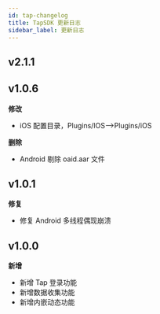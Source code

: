 ```yaml
---
id: tap-changelog
title: TapSDK 更新日志
sidebar_label: 更新日志
---
```

## v2.1.1



## v1.0.6
**修改**
- iOS 配置目录，Plugins/IOS-->Plugins/iOS  

**删除**
- Android 剔除 oaid.aar 文件

## v1.0.1
**修复**
- 修复 Android 多线程偶现崩溃

## v1.0.0  
**新增**
- 新增 Tap 登录功能
- 新增数据收集功能
- 新增内嵌动态功能
